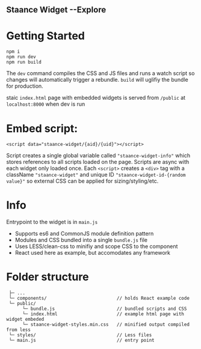 ## Staance Widget --Explore


# Getting Started 

```
npm i
npm run dev
npm run build

```
The `dev` command compiles the CSS and JS files and runs a watch script so changes will automatically trigger a rebundle.
`build` will uglifiy the bundle for production.

staic `index.html` page with embedded widgets is served from `/public` at `localhost:8000` when dev is run  


# Embed script:

 `<script data="staance-widget/{aid}/{uid}"></script>`

 Script creates a single global variable called `"staance-widget-info"` which stores references to all scripts loaded on the page. Scripts are async with each widget only loaded once. Each `<script>` creates a `<div>` tag with a className `"staance-widget"` and unique ID `"staance-widget-id-{random value}"` so external CSS can be applied for sizing/styling/etc.



# Info

Entrypoint to the widget is in `main.js` 

 - Supports es6 and CommonJS module definition pattern
 - Modules and CSS bundled into a single `bundle.js` file
 - Uses LESS/clean-css to minifiy and scope CSS to the component
 - React used here as example, but accomodates any framework 



# Folder structure

```
 ├─ ...
 └─ components/                          // holds React example code
 └─ public/
      └─ bundle.js                       // bundled scripts and CSS  
      └─ index.html                      // example html page with widget embeded
      └─ staance-widget-styles.min.css   // minified output compiled from less
 └─ styles/                              // Less files
 └─ main.js                              // entry point
            